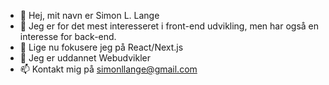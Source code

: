 - 👋 Hej, mit navn er Simon L. Lange
- 👀 Jeg er for det mest interesseret i front-end udvikling, men har også en interesse for back-end.
- 🌱 Lige nu fokusere jeg på React/Next.js
- 💞️ Jeg er uddannet Webudvikler
- 📫 Kontakt mig på simonllange@gmail.com


